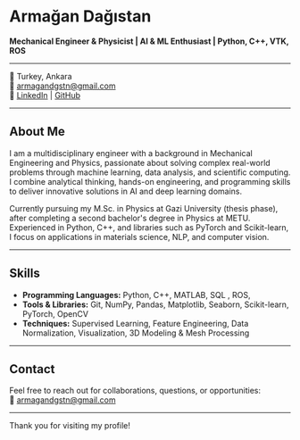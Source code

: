 # Armağan Dağıstan

**Mechanical Engineer & Physicist | AI & ML Enthusiast | Python, C++, VTK, ROS**

---

📍 Turkey, Ankara  
📧 armagandgstn@gmail.com  
🔗 [LinkedIn](https://www.linkedin.com/in/arma%C4%9Fan-da%C4%9F%C4%B1stan-5529a323a/) | [GitHub](https://github.com/armagandgstn)  

---

## About Me

I am a multidisciplinary engineer with a background in Mechanical Engineering and Physics, passionate about solving complex real-world problems through machine learning, data analysis, and scientific computing. I combine analytical thinking, hands-on engineering, and programming skills to deliver innovative solutions in AI and deep learning domains.

Currently pursuing my M.Sc. in Physics at Gazi University (thesis phase), after completing a second bachelor's degree in Physics at METU. Experienced in Python, C++, and libraries such as PyTorch and Scikit-learn, I focus on applications in materials science, NLP, and computer vision.

---

## Skills

- **Programming Languages:** Python, C++, MATLAB, SQL , ROS,
- **Tools & Libraries:** Git, NumPy, Pandas, Matplotlib, Seaborn, Scikit-learn, PyTorch, OpenCV  
- **Techniques:** Supervised Learning, Feature Engineering, Data Normalization, Visualization, 3D Modeling & Mesh Processing  

---

## Contact

Feel free to reach out for collaborations, questions, or opportunities:  
📧 armagandgstn@gmail.com

---

Thank you for visiting my profile!  
